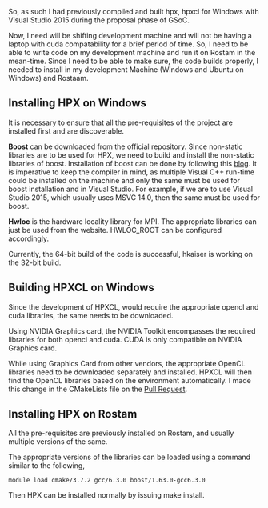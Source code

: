 So, as such I had previously compiled and built hpx, hpxcl for Windows with Visual Studio 2015 during the proposal phase of GSoC.

Now, I need will be shifting development machine and will not be having a laptop with cuda compatability for a brief period of time. So, I need to be able to write code on my development machine and run it on Rostam in the mean-time. Since I need to be able to make sure, the code builds properly, I needed to install in my development Machine (Windows and Ubuntu on Windows) and Rostaam.

Installing HPX on Windows
---------------------------

It is necessary to ensure that all the pre-requisites of the project are installed first and are discoverable.

**Boost** can be downloaded from the official repository. SInce non-static libraries are to be used for HPX, we need to build and install the non-static libraries of boost. Installation of boost can be done by following this [blog](https://codeyarns.com/2014/06/06/how-to-build-boost-using-visual-studio/). It is imperative to keep the compiler in mind, as multiple Visual C++ run-time could be installed on the machine and only the same must be used for boost installation and in Visual Studio. For example, if we are to use Visual Studio 2015, which usually uses MSVC 14.0, then  the same must be used for boost.

**Hwloc** is the hardware locality library for MPI. The appropriate libraries can just be used from the website. HWLOC_ROOT can be configured accordingly.

Currently, the 64-bit build of the code is successful, hkaiser is working on the 32-bit build.

Building HPXCL on Windows
------------------------------
Since the development of HPXCL, would require the appropriate opencl and cuda libraries, the same needs to be downloaded.

Using NVIDIA Graphics card, the NVIDIA Toolkit encompasses the required libraries for both opencl and cuda. CUDA is only compatible on NVIDIA Graphics card.

While using Graphics Card from other vendors, the appropriate OpenCL libraries need to be downloaded separately and installed. HPXCL will then find the OpenCL libraries based on the environment automatically. I made this change in the CMakeLists file on the [Pull Request](https://github.com/STEllAR-GROUP/hpxcl/pull/43).

Installing HPX on Rostam
---------------------------------
All the pre-requisites are previously installed on Rostam, and usually multiple versions of the same.

The appropriate versions of the libraries can be loaded using a command similar to the following,

```
module load cmake/3.7.2 gcc/6.3.0 boost/1.63.0-gcc6.3.0

```

Then HPX can be installed normally by issuing make install.